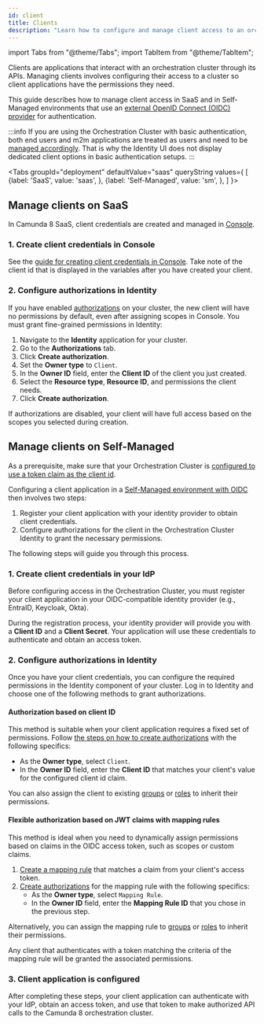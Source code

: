 ```yaml
---
id: client
title: Clients
description: "Learn how to configure and manage client access to an orchestration cluster."
---
```


import Tabs from "@theme/Tabs";
import TabItem from "@theme/TabItem";

Clients are applications that interact with an orchestration cluster through its APIs. Managing clients involves configuring their access to a cluster so client applications have the permissions they need.

This guide describes how to manage client access in SaaS and in Self-Managed environments that use an [external OpenID Connect (OIDC) provider](../concepts/access-control/connect-to-identity-provider.md) for authentication.

:::info
If you are using the Orchestration Cluster with basic authentication, both end users and m2m applications are treated as users and need to be [managed accordingly](user.md). That is why the Identity UI does not display dedicated client options in basic authentication setups.
:::

<Tabs groupId="deployment" defaultValue="saas" queryString values={
[
{label: 'SaaS', value: 'saas', },
{label: 'Self-Managed', value: 'sm', },
]
}>

<TabItem value='saas'>

## Manage clients on SaaS

In Camunda 8 SaaS, client credentials are created and managed in [Console](../console/introduction-to-console.md).

### 1. Create client credentials in Console

See the [guide for creating client credentials in Console](../console/manage-clusters/manage-api-clients.md#create-a-client). Take note of the client id that is displayed in the variables after you have created your client.

### 2. Configure authorizations in Identity

If you have enabled [authorizations](/components/concepts/access-control/authorizations.md) on your cluster, the new client will have no permissions by default, even after assigning scopes in Console. You must grant fine-grained permissions in Identity:

1.  Navigate to the **Identity** application for your cluster.
2.  Go to the **Authorizations** tab.
3.  Click **Create authorization**.
4.  Set the **Owner type** to `Client`.
5.  In the **Owner ID** field, enter the **Client ID** of the client you just created.
6.  Select the **Resource type**, **Resource ID**, and permissions the client needs.
7.  Click **Create authorization**.

If authorizations are disabled, your client will have full access based on the scopes you selected during creation.

</TabItem>

<TabItem value='sm'>

## Manage clients on Self-Managed

As a prerequisite, make sure that your Orchestration Cluster is [configured to use a token claim as the client id](/self-managed/components/orchestration-cluster/identity/connect-external-identity-provider.md#step-1-configure-the-oidc-client-id-claim).

Configuring a client application in a [Self-Managed environment with OIDC](/self-managed/components/orchestration-cluster/identity/connect-external-identity-provider.md) then involves two steps:

1. Register your client application with your identity provider to obtain client credentials.
2. Configure authorizations for the client in the Orchestration Cluster Identity to grant the necessary permissions.

The following steps will guide you through this process.

### 1. Create client credentials in your IdP

Before configuring access in the Orchestration Cluster, you must register your client application in your OIDC-compatible identity provider (e.g., EntraID, Keycloak, Okta).

During the registration process, your identity provider will provide you with a **Client ID** and a **Client Secret**. Your application will use these credentials to authenticate and obtain an access token.

### 2. Configure authorizations in Identity

Once you have your client credentials, you can configure the required permissions in the Identity component of your cluster. Log in to Identity and choose one of the following methods to grant authorizations.

#### Authorization based on client ID

This method is suitable when your client application requires a fixed set of permissions. Follow [the steps on how to create authorizations](/components/identity/authorization.md#create-an-authorization) with the following specifics:

- As the **Owner type**, select `Client`.
- In the **Owner ID** field, enter the **Client ID** that matches your client's value for the configured client id claim.

You can also assign the client to existing [groups](./group.md) or [roles](./role.md) to inherit their permissions.

#### Flexible authorization based on JWT claims with mapping rules

This method is ideal when you need to dynamically assign permissions based on claims in the OIDC access token, such as scopes or custom claims.

1. [Create a mapping rule](/components/identity/mapping-rules.md#add-a-mapping-rule) that matches a claim from your client's access token.
2. [Create authorizations](/components/identity/authorization.md#create-an-authorization) for the mapping rule with the following specifics:
   - As the **Owner type**, select `Mapping Rule`.
   - In the **Owner ID** field, enter the **Mapping Rule ID** that you chose in the previous step.

Alternatively, you can assign the mapping rule to [groups](./group.md) or [roles](./role.md) to inherit their permissions.

Any client that authenticates with a token matching the criteria of the mapping rule will be granted the associated permissions.

### 3. Client application is configured

After completing these steps, your client application can authenticate with your IdP, obtain an access token, and use that token to make authorized API calls to the Camunda 8 orchestration cluster.

</TabItem>
</Tabs>
